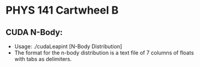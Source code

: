 # PHYS 141 Cartwheel B

CUDA N-Body:
------------

- Usage: ./cudaLeapint [N-Body Distribution]
- The format for the n-body distribution is a text file of 7 columns of floats 
  with tabs as delimiters.
